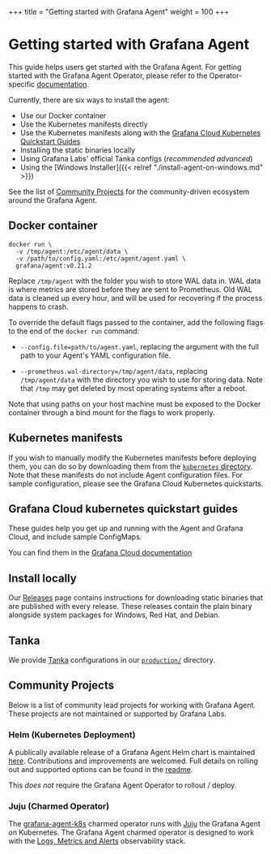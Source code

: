+++
title = "Getting started with Grafana Agent"
weight = 100
+++

# Getting started with Grafana Agent

This guide helps users get started with the Grafana Agent. For getting started
with the Grafana Agent Operator, please refer to the Operator-specific
[documentation](../operator/).

Currently, there are six ways to install the agent:

- Use our Docker container
- Use the Kubernetes manifests directly
- Use the Kubernetes manifests along with the [Grafana Cloud Kubernetes Quickstart Guides](#grafana-cloud-kubernetes-quickstart-guides)
- Installing the static binaries locally
- Using Grafana Labs' official Tanka configs (_recommended advanced_)
- Using the [Windows Installer]({{< relref "./install-agent-on-windows.md" >}})

See the list of [Community Projects](#community-projects) for the community-driven ecosystem around the Grafana Agent.

## Docker container

```
docker run \
  -v /tmp/agent:/etc/agent/data \
  -v /path/to/config.yaml:/etc/agent/agent.yaml \
  grafana/agent:v0.21.2
```

Replace `/tmp/agent` with the folder you wish to store WAL data in. WAL data is
where metrics are stored before they are sent to Prometheus. Old WAL data is
cleaned up every hour, and will be used for recovering if the process happens to
crash.

To override the default flags passed to the container, add the following flags
to the end of the `docker run` command:

- `--config.file=path/to/agent.yaml`, replacing the argument with the full path
  to your Agent's YAML configuration file.

- `--prometheus.wal-directory=/tmp/agent/data`, replacing `/tmp/agent/data` with
  the directory you wish to use for storing data. Note that `/tmp` may get
  deleted by most operating systems after a reboot.

Note that using paths on your host machine must be exposed to the Docker
container through a bind mount for the flags to work properly.

## Kubernetes manifests

If you wish to manually modify the Kubernetes manifests before deploying them, you can do so by downloading them from the [`kubernetes` directory](../../production/kubernetes/). Note that these manifests do not include Agent configuration files. For sample configuration, please see the Grafana Cloud Kubernetes quickstarts.

## Grafana Cloud kubernetes quickstart guides

These guides help you get up and running with the Agent and Grafana Cloud, and include sample ConfigMaps.

You can find them in the [Grafana Cloud documentation](https://grafana.com/docs/grafana-cloud/quickstart/agent-k8s/)

## Install locally

Our [Releases](https://github.com/grafana/agent/releases) page contains
instructions for downloading static binaries that are published with every release.
These releases contain the plain binary alongside system packages for Windows,
Red Hat, and Debian.

## Tanka

We provide [Tanka](https://tanka.dev) configurations in our [`production/`](https://github.com/grafana/agent/tree/main/production/tanka/grafana-agent) directory.

## Community Projects

Below is a list of community lead projects for working with Grafana Agent. These projects are not maintained or supported by Grafana Labs.

### Helm (Kubernetes Deployment)

A publically available release of a Grafana Agent Helm chart is maintained [here](https://github.com/DandyDeveloper/charts/tree/master/charts/grafana-agent). Contributions and improvements are welcomed. Full details on rolling out and supported options can be found in the [readme](https://github.com/DandyDeveloper/charts/blob/master/charts/grafana-agent/README.md).

This *does not* require the Grafana Agent Operator to rollout / deploy.

### Juju (Charmed Operator)

The [grafana-agent-k8s](https://github.com/canonical/grafana-agent-operator) charmed operator runs with [Juju](https://juju.is) the Grafana Agent on Kubernetes.
The Grafana Agent charmed operator is designed to work with the [Logs, Metrics and Alerts](https://juju.is/docs/lma2) observability stack.
